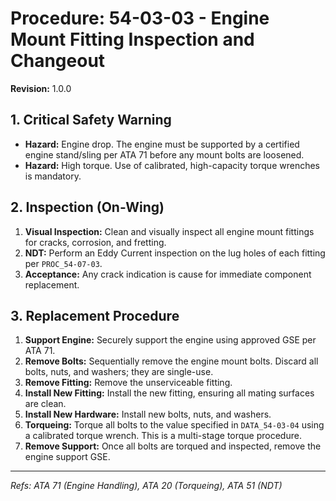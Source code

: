 # Procedure: 54-03-03 - Engine Mount Fitting Inspection and Changeout
**Revision:** 1.0.0

## 1. Critical Safety Warning
- **Hazard:** Engine drop. The engine must be supported by a certified engine stand/sling per ATA 71 before any mount bolts are loosened.
- **Hazard:** High torque. Use of calibrated, high-capacity torque wrenches is mandatory.

## 2. Inspection (On-Wing)
1.  **Visual Inspection:** Clean and visually inspect all engine mount fittings for cracks, corrosion, and fretting.
2.  **NDT:** Perform an Eddy Current inspection on the lug holes of each fitting per `PROC_54-07-03`.
3.  **Acceptance:** Any crack indication is cause for immediate component replacement.

## 3. Replacement Procedure
1.  **Support Engine:** Securely support the engine using approved GSE per ATA 71.
2.  **Remove Bolts:** Sequentially remove the engine mount bolts. Discard all bolts, nuts, and washers; they are single-use.
3.  **Remove Fitting:** Remove the unserviceable fitting.
4.  **Install New Fitting:** Install the new fitting, ensuring all mating surfaces are clean.
5.  **Install New Hardware:** Install new bolts, nuts, and washers.
6.  **Torqueing:** Torque all bolts to the value specified in `DATA_54-03-04` using a calibrated torque wrench. This is a multi-stage torque procedure.
7.  **Remove Support:** Once all bolts are torqued and inspected, remove the engine support GSE.

---
*Refs: ATA 71 (Engine Handling), ATA 20 (Torqueing), ATA 51 (NDT)*
